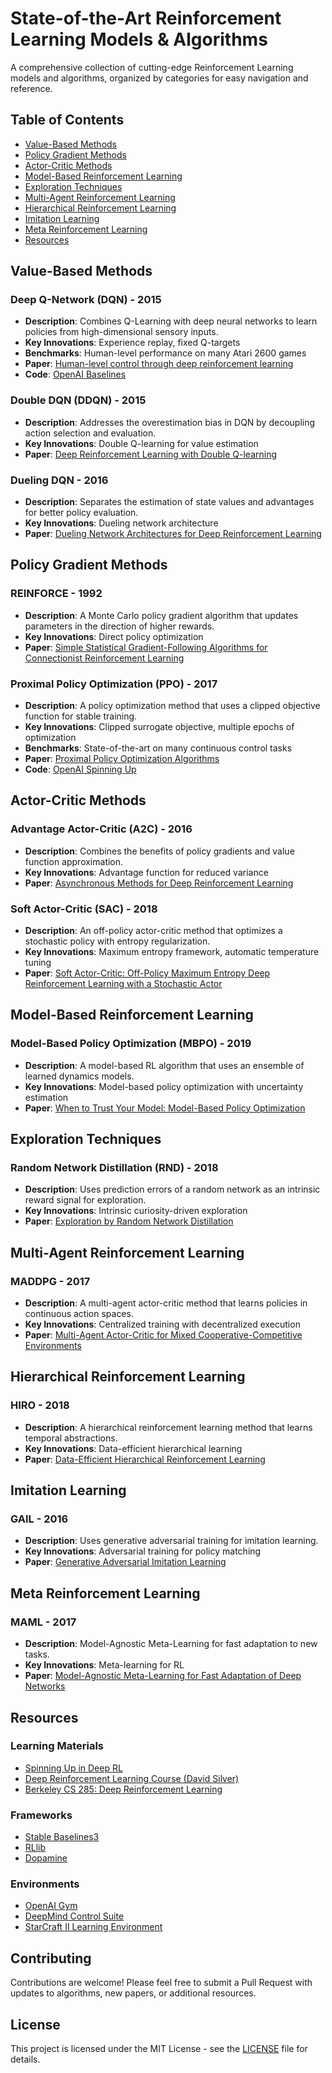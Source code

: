 # State-of-the-Art Reinforcement Learning Models & Algorithms

A comprehensive collection of cutting-edge Reinforcement Learning models and algorithms, organized by categories for easy navigation and reference.

## Table of Contents
- [Value-Based Methods](#value-based-methods)
- [Policy Gradient Methods](#policy-gradient-methods)
- [Actor-Critic Methods](#actor-critic-methods)
- [Model-Based Reinforcement Learning](#model-based-reinforcement-learning)
- [Exploration Techniques](#exploration-techniques)
- [Multi-Agent Reinforcement Learning](#multi-agent-reinforcement-learning)
- [Hierarchical Reinforcement Learning](#hierarchical-reinforcement-learning)
- [Imitation Learning](#imitation-learning)
- [Meta Reinforcement Learning](#meta-reinforcement-learning)
- [Resources](#resources)

## Value-Based Methods

### Deep Q-Network (DQN) - 2015
- **Description**: Combines Q-Learning with deep neural networks to learn policies from high-dimensional sensory inputs.
- **Key Innovations**: Experience replay, fixed Q-targets
- **Benchmarks**: Human-level performance on many Atari 2600 games
- **Paper**: [Human-level control through deep reinforcement learning](https://www.nature.com/articles/nature14236)
- **Code**: [OpenAI Baselines](https://github.com/openai/baselines)

### Double DQN (DDQN) - 2015
- **Description**: Addresses the overestimation bias in DQN by decoupling action selection and evaluation.
- **Key Innovations**: Double Q-learning for value estimation
- **Paper**: [Deep Reinforcement Learning with Double Q-learning](https://arxiv.org/abs/1509.06461)

### Dueling DQN - 2016
- **Description**: Separates the estimation of state values and advantages for better policy evaluation.
- **Key Innovations**: Dueling network architecture
- **Paper**: [Dueling Network Architectures for Deep Reinforcement Learning](https://arxiv.org/abs/1511.06581)

## Policy Gradient Methods

### REINFORCE - 1992
- **Description**: A Monte Carlo policy gradient algorithm that updates parameters in the direction of higher rewards.
- **Key Innovations**: Direct policy optimization
- **Paper**: [Simple Statistical Gradient-Following Algorithms for Connectionist Reinforcement Learning](https://link.springer.com/article/10.1007/BF00992696)

### Proximal Policy Optimization (PPO) - 2017
- **Description**: A policy optimization method that uses a clipped objective function for stable training.
- **Key Innovations**: Clipped surrogate objective, multiple epochs of optimization
- **Benchmarks**: State-of-the-art on many continuous control tasks
- **Paper**: [Proximal Policy Optimization Algorithms](https://arxiv.org/abs/1707.06347)
- **Code**: [OpenAI Spinning Up](https://spinningup.openai.com/)

## Actor-Critic Methods

### Advantage Actor-Critic (A2C) - 2016
- **Description**: Combines the benefits of policy gradients and value function approximation.
- **Key Innovations**: Advantage function for reduced variance
- **Paper**: [Asynchronous Methods for Deep Reinforcement Learning](https://arxiv.org/abs/1602.01783)

### Soft Actor-Critic (SAC) - 2018
- **Description**: An off-policy actor-critic method that optimizes a stochastic policy with entropy regularization.
- **Key Innovations**: Maximum entropy framework, automatic temperature tuning
- **Paper**: [Soft Actor-Critic: Off-Policy Maximum Entropy Deep Reinforcement Learning with a Stochastic Actor](https://arxiv.org/abs/1801.01290)

## Model-Based Reinforcement Learning

### Model-Based Policy Optimization (MBPO) - 2019
- **Description**: A model-based RL algorithm that uses an ensemble of learned dynamics models.
- **Key Innovations**: Model-based policy optimization with uncertainty estimation
- **Paper**: [When to Trust Your Model: Model-Based Policy Optimization](https://arxiv.org/abs/1906.08253)

## Exploration Techniques

### Random Network Distillation (RND) - 2018
- **Description**: Uses prediction errors of a random network as an intrinsic reward signal for exploration.
- **Key Innovations**: Intrinsic curiosity-driven exploration
- **Paper**: [Exploration by Random Network Distillation](https://arxiv.org/abs/1810.12894)

## Multi-Agent Reinforcement Learning

### MADDPG - 2017
- **Description**: A multi-agent actor-critic method that learns policies in continuous action spaces.
- **Key Innovations**: Centralized training with decentralized execution
- **Paper**: [Multi-Agent Actor-Critic for Mixed Cooperative-Competitive Environments](https://arxiv.org/abs/1706.02275)

## Hierarchical Reinforcement Learning

### HIRO - 2018
- **Description**: A hierarchical reinforcement learning method that learns temporal abstractions.
- **Key Innovations**: Data-efficient hierarchical learning
- **Paper**: [Data-Efficient Hierarchical Reinforcement Learning](https://arxiv.org/abs/1805.08296)

## Imitation Learning

### GAIL - 2016
- **Description**: Uses generative adversarial training for imitation learning.
- **Key Innovations**: Adversarial training for policy matching
- **Paper**: [Generative Adversarial Imitation Learning](https://arxiv.org/abs/1606.03476)

## Meta Reinforcement Learning

### MAML - 2017
- **Description**: Model-Agnostic Meta-Learning for fast adaptation to new tasks.
- **Key Innovations**: Meta-learning for RL
- **Paper**: [Model-Agnostic Meta-Learning for Fast Adaptation of Deep Networks](https://arxiv.org/abs/1703.03400)

## Resources

### Learning Materials
- [Spinning Up in Deep RL](https://spinningup.openai.com/)
- [Deep Reinforcement Learning Course (David Silver)](https://www.davidsilver.uk/teaching/)
- [Berkeley CS 285: Deep Reinforcement Learning](http://rail.eecs.berkeley.edu/deeprlcourse/)

### Frameworks
- [Stable Baselines3](https://github.com/DLR-RM/stable-baselines3)
- [RLlib](https://docs.ray.io/en/latest/rllib/index.html)
- [Dopamine](https://github.com/google/dopamine)

### Environments
- [OpenAI Gym](https://gym.openai.com/)
- [DeepMind Control Suite](https://github.com/deepmind/dm_control)
- [StarCraft II Learning Environment](https://github.com/deepmind/pysc2)

## Contributing
Contributions are welcome! Please feel free to submit a Pull Request with updates to algorithms, new papers, or additional resources.

## License
This project is licensed under the MIT License - see the [LICENSE](LICENSE) file for details.